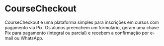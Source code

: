 # CourseCheckout
CourseCheckout é uma plataforma simples para inscrições em cursos com pagamento via Pix. Os alunos preenchem um formulário, geram uma chave Pix para pagamento (integral ou parcial) e recebem a confirmação por e-mail ou WhatsApp.
